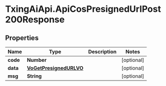 # TxingAiApi.ApiCosPresignedUrlPost200Response

## Properties

Name | Type | Description | Notes
------------ | ------------- | ------------- | -------------
**code** | **Number** |  | [optional] 
**data** | [**VoGetPresignedURLVO**](VoGetPresignedURLVO.md) |  | [optional] 
**msg** | **String** |  | [optional] 



